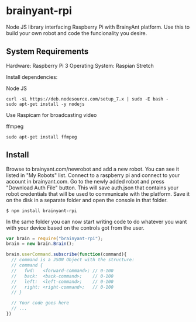 brainyant-rpi
=============

Node JS library interfacing Raspberry Pi with BrainyAnt platform. Use this to build your own
robot and code the funcionality you desire.

## System Requirements

Hardware: Raspberry Pi 3
Operating System: Raspian Stretch

Install dependencies:

Node JS
```console
curl -sL https://deb.nodesource.com/setup_7.x | sudo -E bash -
sudo apt-get install -y nodejs
```
Use Raspicam for broadcasting video

ffmpeg
```console
sudo apt-get install ffmpeg
```



## Install

Browse to brainyant.com/newrobot and add a new robot. You can see it listed in "My Robots" list.
Connect to a raspberry pi and connect to your account in brainyant.com. Go to the newly added robot
and press "Download Auth File" button. This will save auth.json that contains your robot credentials
that will be used to communicate with the platform.
Save it on the disk in a separate folder and open the console in that folder.

```console
$ npm install brainyant-rpi
```

In the same folder you can now start writing code to do whatever you want with your device based on
the controls got from the user.

```js
var brain = require("brainyant-rpi");
brain = new brain.Brain();

brain.userCommand.subscribe(function(command){
  // command is a JSON Object with the structure:
  // command {
  //   fwd:   <forward-command>; // 0-100
  //   back:  <back-command>;    // 0-100
  //   left:  <left-command>;    // 0-100
  //   right: <right-command>;   // 0-100
  // }

  // Your code goes here
  // ...
}) 
```
